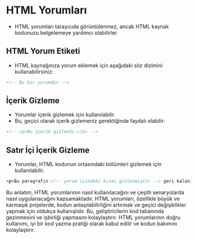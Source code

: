 # **HTML Yorumları**

- HTML yorumları tarayıcıda görüntülenmez, ancak HTML kaynak kodunuzu belgelemeye yardımcı olabilirler.

## HTML Yorum Etiketi

- HTML kaynağınıza yorum eklemek için aşağıdaki söz dizimini kullanabilirsiniz:

```html
<!-- Bu bir yorumdur -->
```

## **İçerik Gizleme**

- Yorumlar içerik gizlemek için kullanılabilir.
- Bu, geçici olarak içerik gizlemeniz gerektiğinde faydalı olabilir:

```html
<!-- <p>Bu içerik gizlendi.</p> -->
```

## **Satır İçi İçerik Gizleme**

- Yorumlar, HTML kodunun ortasındaki bölümleri gizlemek için kullanılabilir.

```html
<p>Bu paragrafın <!-- yorum içindeki kısmı gizlenmiştir --> geri kalanı görüntülenir.</p>
```

Bu anlatım, HTML yorumlarının nasıl kullanılacağını ve çeşitli senaryolarda nasıl uygulanacağını kapsamaktadır. HTML yorumları, özellikle büyük ve karmaşık projelerde, kodun anlaşılabilirliğini artırmak ve geçici değişiklikler yapmak için oldukça kullanışlıdır. Bu, geliştiricilerin kod tabanında gezinmesini ve işbirliği yapmasını kolaylaştırır. HTML yorumlarının doğru kullanımı, iyi bir kod yazma pratiği olarak kabul edilir ve kodun bakımını kolaylaştırır.
